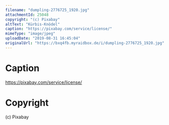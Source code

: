 ```yaml
---
filename: "dumpling-2776725_1920.jpg"
attachmentId: 25048
copyright: "(c) Pixabay"
altText: "Kürbis-Knödel"
caption: "https://pixabay.com/service/license/"
mimeType: "image/jpeg"
uploadDate: "2019-08-31 16:45:04"
originalUrl: "https://bxq4fb.myraidbox.de/i/dumpling-2776725_1920.jpg"
---
```


# Caption

https://pixabay.com/service/license/

# Copyright

(c) Pixabay
